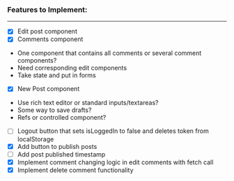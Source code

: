 ### Features to Implement:

<hr>

- [x] Edit post component
- [x] Comments component
- One component that contains all comments or several comment components?
- Need corresponding edit components
- Take state and put in forms

- [x] New Post component
- Use rich text editor or standard inputs/textareas?
- Some way to save drafts?
- Refs or controlled component?
- [ ] Logout button that sets isLoggedIn to false and deletes token from localStorage
- [x] Add button to publish posts
- [ ] Add post published timestamp
- [x] Implement comment changing logic in edit comments with fetch call
- [x] Implement delete comment functionality
